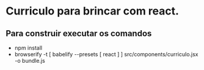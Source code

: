 # Curriculo para brincar com react.

## Para construir executar os comandos
- npm install
- browserify -t [ babelify --presets [ react ] ] src/components/curriculo.jsx -o bundle.js 
